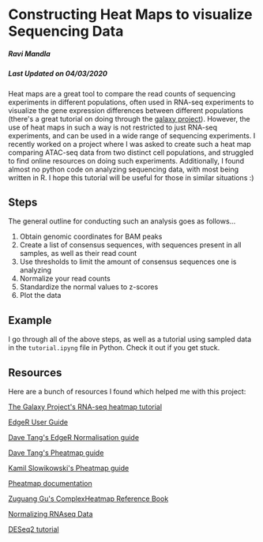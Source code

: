 # Constructing Heat Maps to visualize Sequencing Data

##### Ravi Mandla

##### Last Updated on 04/03/2020

Heat maps are a great tool to compare the read counts of sequencing experiments in different populations, often used in RNA-seq experiments to visualize the gene expression differences between different populations (there's a great tutorial on doing through the [galaxy project](https://galaxyproject.github.io/training-material/topics/transcriptomics/tutorials/rna-seq-viz-with-heatmap2/tutorial.html)). However, the use of heat maps in such a way is not restricted to just RNA-seq experiments, and can be used in a wide range of sequencing experiments. I recently worked on a project where I was asked to create such a heat map comparing ATAC-seq data from two distinct cell populations, and struggled to find online resources on doing such experiments. Additionally, I found almost no python code on analyzing sequencing data, with most being written in R. I hope this tutorial will be useful for those in similar situations :)

## Steps

The general outline for conducting such an analysis goes as follows...

1. Obtain genomic coordinates for BAM peaks
2. Create a list of consensus sequences, with sequences present in all samples, as well as their read count
3. Use thresholds to limit the amount of consensus sequences one is analyzing
4. Normalize your read counts
5. Standardize the normal values to z-scores
6. Plot the data

## Example

I go through all of the above steps, as well as a tutorial using sampled data in the `tutorial.ipyng` file in Python. Check it out if you get stuck.

## Resources

Here are a bunch of resources I found which helped me with this project:

[The Galaxy Project's RNA-seq heatmap tutorial](https://galaxyproject.github.io/training-material/topics/transcriptomics/tutorials/rna-seq-viz-with-heatmap2/tutorial.html)

[EdgeR User Guide](https://www.bioconductor.org/packages/release/bioc/vignettes/edgeR/inst/doc/edgeRUsersGuide.pdf)

[Dave Tang's EdgeR Normalisation guide](https://davetang.org/muse/2011/01/24/normalisation-methods-for-dge-data/)

[Dave Tang's Pheatmap guide](https://davetang.org/muse/2018/05/15/making-a-heatmap-in-r-with-the-pheatmap-package/)

[Kamil Slowikowski's Pheatmap guide](https://slowkow.com/notes/pheatmap-tutorial/)

[Pheatmap documentation](https://cran.r-project.org/web/packages/pheatmap/pheatmap.pdf)

[Zuguang Gu's ComplexHeatmap Reference Book](https://jokergoo.github.io/ComplexHeatmap-reference/book/)

[Normalizing RNAseq Data](https://genomebiology.biomedcentral.com/articles/10.1186/gb-2010-11-3-r25)

[DESeq2 tutorial](http://bioconductor.org/packages/devel/bioc/vignettes/DESeq2/inst/doc/DESeq2.html)

